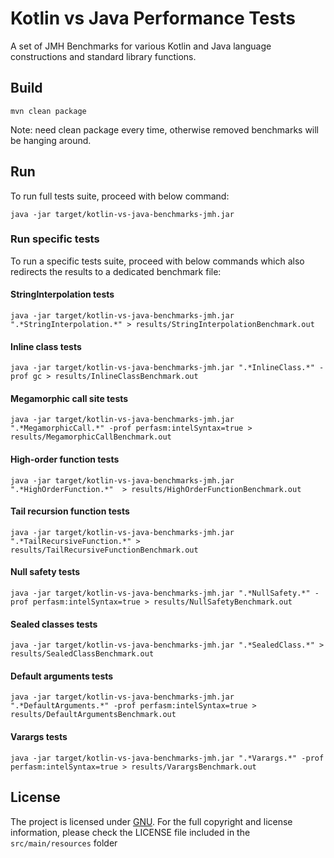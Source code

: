 # Kotlin vs Java Performance Tests

A set of JMH Benchmarks for various Kotlin and Java language constructions and standard library functions.

## Build
```
mvn clean package
```

Note: need clean package every time, otherwise removed benchmarks will be hanging around.

## Run

To run full tests suite, proceed with below command:

```
java -jar target/kotlin-vs-java-benchmarks-jmh.jar
```

### Run specific tests

To run a specific tests suite, proceed with below commands which also redirects the results to a dedicated benchmark file:

#### StringInterpolation tests
```
java -jar target/kotlin-vs-java-benchmarks-jmh.jar ".*StringInterpolation.*" > results/StringInterpolationBenchmark.out
```

#### Inline class tests
```
java -jar target/kotlin-vs-java-benchmarks-jmh.jar ".*InlineClass.*" -prof gc > results/InlineClassBenchmark.out
```

#### Megamorphic call site tests
```
java -jar target/kotlin-vs-java-benchmarks-jmh.jar ".*MegamorphicCall.*" -prof perfasm:intelSyntax=true > results/MegamorphicCallBenchmark.out
```

#### High-order function tests
```
java -jar target/kotlin-vs-java-benchmarks-jmh.jar ".*HighOrderFunction.*"  > results/HighOrderFunctionBenchmark.out
```

#### Tail recursion function tests
```
java -jar target/kotlin-vs-java-benchmarks-jmh.jar ".*TailRecursiveFunction.*" > results/TailRecursiveFunctionBenchmark.out
```

#### Null safety tests
```
java -jar target/kotlin-vs-java-benchmarks-jmh.jar ".*NullSafety.*" -prof perfasm:intelSyntax=true > results/NullSafetyBenchmark.out
```

#### Sealed classes tests
```
java -jar target/kotlin-vs-java-benchmarks-jmh.jar ".*SealedClass.*" > results/SealedClassBenchmark.out
```

#### Default arguments tests
```
java -jar target/kotlin-vs-java-benchmarks-jmh.jar ".*DefaultArguments.*" -prof perfasm:intelSyntax=true > results/DefaultArgumentsBenchmark.out
```

#### Varargs tests
```
java -jar target/kotlin-vs-java-benchmarks-jmh.jar ".*Varargs.*" -prof perfasm:intelSyntax=true > results/VarargsBenchmark.out
```

## License

The project is licensed under [GNU](https://www.gnu.org/licenses/). For the full copyright and license information, please check the LICENSE file included in the `src/main/resources` folder
